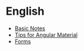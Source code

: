 # English

* [Basic Notes](https://github.com/cyberdelahoz95/dev-notes/blob/main/angular/english/basic-notes.md)
* [Tips for Angular Material](https://github.com/cyberdelahoz95/dev-notes/blob/main/angular/english/tip-for-angular-material.md)
* [Forms](https://github.com/cyberdelahoz95/dev-notes/tree/main/angular/english/forms)

